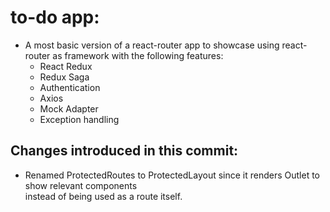 # to-do app:

- A most basic version of a react-router app to showcase using react-router as framework with the following features:
  - React Redux
  - Redux Saga
  - Authentication
  - Axios
  - Mock Adapter
  - Exception handling

## Changes introduced in this commit:

- Renamed ProtectedRoutes to ProtectedLayout since it renders Outlet to show relevant components  
  instead of being used as a route itself.
